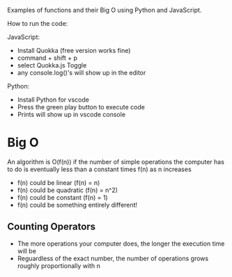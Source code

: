 Examples of functions and their Big O using Python and JavaScript.

How to run the code:

JavaScript:

- Install Quokka (free version works fine)
- command + shift + p
- select Quokka.js Toggle
- any console.log()'s will show up in the editor

Python:

- Install Python for vscode
- Press the green play button to execute code
- Prints will show up in vscode console

# Big O

An algorithm is O(f(n)) if the number of simple operations the computer has to do is eventually less than a constant times f(n) as n increases

- f(n) could be linear (f(n) = n)
- f(n) could be quadratic (f(n) = n^2)
- f(n) could be constant (f(n) = 1)
- f(n) could be something entirely different!

## Counting Operators

- The more operations your computer does, the longer the execution time will be
- Reguardless of the exact number, the number of operations grows roughly
  proportionally with n
